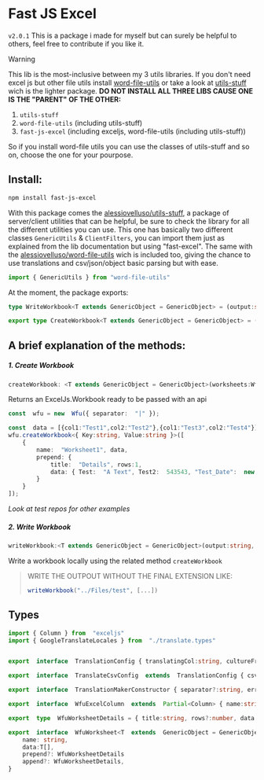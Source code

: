 ﻿# Fast JS Excel

`v2.0.1`
This is a package i made for myself but can surely be helpful to others, feel free to contribute if you like it.

> [!WARNING]
> This lib is the most-inclusive between my 3 utils libraries.
> If you don't need excel js but other file utils install [word-file-utils](https://github.com/alessioVelluso/WordFileUtils) or take a look at [utils-stuff](https://github.com/alessioVelluso/UtilsStuff) wich is the lighter package.
> **DO NOT INSTALL ALL THREE LIBS CAUSE ONE IS THE "PARENT" OF THE OTHER:**
> 1. `utils-stuff`
> 2. `word-file-utils` (including utils-stuff)
> 3. `fast-js-excel` (including exceljs, word-file-utils (including utils-stuff))
>
>So if you install word-file utils you can use the classes of utils-stuff and so on, choose the one for your pourpose.

## Install:
```bash
npm install fast-js-excel
```

With this package comes the [alessiovelluso/utils-stuff](https://www.npmjs.com/package/utils-stuff), a package of server/client utilities that can be helpful, be sure to check the library for all the different utilities you can use.
This one has basically two different classes `GenericUtils` & `ClientFilters`, you can import them just as explained from the lib documentation but using "fast-excel".
The same with  the [alessiovelluso/word-file-utils](https://github.com/alessioVelluso/WordFileUtils) wich is included too, giving the chance to use translations and csv/json/object basic parsing but with ease.
```ts
import { GenericUtils } from "word-file-utils"
```



At the moment, the package exports:
```ts
type WriteWorkbook<T extends GenericObject = GenericObject> = (output:string, worksheets:WfuWorksheet<T>[]) => Promise<void>;

export type CreateWorkbook<T extends GenericObject = GenericObject> = (worksheets:WfuWorksheet<T>[]) => Workbook
```


## A brief explanation of the methods:
##### 1. Create Workbook
```ts
createWorkbook: <T extends GenericObject = GenericObject>(worksheets:WfuWorksheet<T>[]) => Promise<Workbook>;
```
Returns an ExcelJs.Workbook ready to be passed with an api
```ts
const  wfu = new  Wfu({ separator:  "|" });

const  data = [{col1:"Test1",col2:"Test2"},{col1:"Test3",col2:"Test4"}]
wfu.createWorkbook<{ Key:string, Value:string }>([
	{
		name:  "Worksheet1", data,
		prepend: {
			title:  "Details", rows:1,
			data: { Test:  "A Text", Test2:  543543, "Test_Date":  new  Date() }
		}
	}
]);
```
*Look at test repos for other examples*


##### 2. Write Workbook
```ts
writeWorkbook:<T extends GenericObject = GenericObject>(output:string, worksheets:WfuWorksheet<T>[]) => Promise<void>;
```
Write a workbook locally using the related method `createWorkbook`

> WRITE THE OUTPOUT WITHOUT THE FINAL EXTENSION LIKE:
> ```ts
> writeWorkbook("../Files/test", [...])
> ```



## Types
```ts
import { Column } from  "exceljs"
import { GoogleTranslateLocales } from  "./translate.types"


export  interface  TranslationConfig { translatingCol:string, cultureFrom:GoogleTranslateLocales, cultureTo:GoogleTranslateLocales }

export  interface  TranslateCsvConfig  extends  TranslationConfig { csvFilepath:string, outFilepath:string, separator?:string }

export  interface  TranslationMakerConstructor { separator?:string, errorTranslationValue?:string, translationColumnName?:string }

export  interface  WfuExcelColumn  extends  Partial<Column> { name:string, parse?: 'date' };

export  type  WfuWorksheetDetails = { title:string, rows?:number, data: GenericObject, patternColor?: string }

export  interface  WfuWorksheet<T  extends  GenericObject = GenericObject> {
	name: string,
	data:T[],
	prepend?: WfuWorksheetDetails
	append?: WfuWorksheetDetails,
}
```
